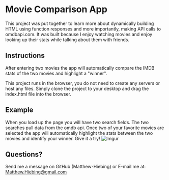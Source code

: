 # Movie Comparison App

This project was put together to learn more about dynamically building HTML using function responses and more importantly, making API calls to omdbapi.com.  It was built because I enjoy watching movies and enjoy looking up their stats while talking about them with friends.

## Instructions
After entering two movies the app will automatically compare the IMDB stats of the two movies and highlight a "winner".

This project runs in the browser, you do not need to create any servers or host any files.  Simply clone the project to your desktop and drag the index.html file into the browser.

## Example
When you load up the page you will have two search fields.  The two searches pull data from the omdb api.  Once two of your favorite movies are selected the app will automatically highlight the stats between the two movies and identify your winner.  Give it a try!
![Imgur](https://i.imgur.com/V4AMMPf.jpg)

## Questions?
Send me a message on GitHub (Matthew-Hiebing) or E-mail me at: Matthew.Hiebing@gmail.com
